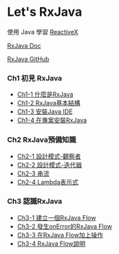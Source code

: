 # Let's RxJava

使用 Java 學習 [ReactiveX](http://reactivex.io/)

[RxJava Doc](http://reactivex.io/RxJava/javadoc/)

[RxJava GitHub](https://github.com/ReactiveX/RxJava)

### Ch1 初見 RxJava
- [Ch1-1 什麼是RxJava](https://youtu.be/NBx1T3MbL4g)
- [Ch1-2 RxJava基本結構](https://youtu.be/S8i8JtjGZQE)
- [Ch1-3 安裝Java IDE](https://youtu.be/LG1W35PLNL4)
- [Ch1-4 在專案安裝RxJava](https://youtu.be/-gsHuw7ac-A)

### Ch2 RxJava預備知識
- [Ch2-1 設計模式-觀察者](https://youtu.be/Nl28hpHyNnw)
- [Ch2-2 設計模式-迭代器](https://youtu.be/mwHWdYSCcmQ)
- [Ch2-3 串流](https://youtu.be/4J3lji0WqkU)
- [Ch2-4 Lambda表示式](https://youtu.be/o0V0m25fjyU)

### Ch3 認識RxJava
- [Ch3-1 建立一個RxJava Flow]()
- [Ch3-2 發生onError的RxJava Flow](https://youtu.be/gMPg-RUproc)
- [Ch3-3 在RxJava Flow加上操作](https://youtu.be/QKULyLB4I2Q)
- [Ch3-4 RxJava Flow說明](https://youtu.be/MBgPT-lczEw)
